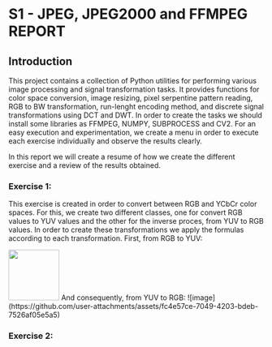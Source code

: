 # S1 - JPEG, JPEG2000 and FFMPEG REPORT
## Introduction
This project contains a collection of Python utilities for performing various image processing and signal transformation tasks. It provides functions for color space conversion, image resizing, pixel serpentine pattern reading, RGB to BW transformation, run-lenght encoding method, and discrete signal transformations using DCT and DWT.
In order to create the tasks we should install some libraries as FFMPEG, NUMPY, SUBPROCESS and CV2.
For an easy execution and experimentation, we create a menu in order to execute each exercise individually and observe the results clearly.

In this report we will create a resume of how we create the different exercise and a review of the results obtained.

### Exercise 1:
This exercise is created in order to convert between RGB and YCbCr color spaces. For this, we create two different classes, one for convert RGB values to YUV values and the other for the inverse proces, from YUV to RGB values.
In order to create these transformations we apply the formulas according to each transformation.
First, from RGB to YUV:

<img src=(https://github.com/user-attachments/assets/cd6206b7-f625-41f8-9e92-418d059be1fe width="100" height="100" >
And consequently, from YUV to RGB:
![image](https://github.com/user-attachments/assets/fc4e57ce-7049-4203-bdeb-7526af05e5a5)


### Exercise 2:

